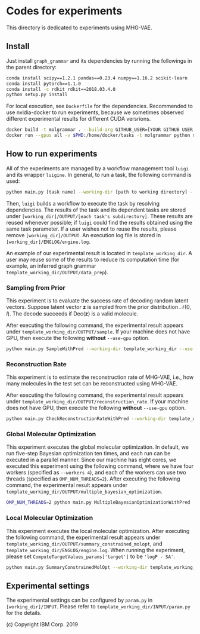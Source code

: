 # Codes for experiments
This directory is dedicated to experiments using MHG-VAE.

## Install
Just install `graph_grammar` and its dependencies by running the followings in the parent directory:

```bash
conda install scipy==1.2.1 pandas==0.23.4 numpy==1.16.2 scikit-learn
conda install pytorch==1.1.0
conda install -c rdkit rdkit==2018.03.4.0
python setup.py install
```

For local execution, see `Dockerfile` for the dependencies.
Recommended to use nvidia-docker to run experiments, because we sometimes observed different experimental results for different CUDA versrions. 

```bash
docker build -t molgrammar . --build-arg GITHUB_USER=[YOUR GITHUB USER ID] --build-arg GITHUB_TOKEN=[YOUR GITHUB TOKEN]
docker run --gpus all -v $PWD:/home/docker/tasks -t molgrammar python main.py CheckReconstructionRate --working-dir /home/docker/tasks/[WORKING DIR NAME] --use-gpu]
```

## How to run experiments

All of the experiments are managed by a workflow management tool `luigi` and its wrapper `luigine`.
In general, to run a task, the following command is used:

```bash
python main.py [task name] --working-dir [path to working directory] --workers [num workers]
```

Then, `luigi` builds a workflow to execute the task by resolving dependencies.
The results of the task and its dependent tasks are stored under `[working_dir]/OUTPUT/[each task's subdirectory]`.
These results are reused whenever possible; if `luigi` could find the results obtained using the same task parameter.
If a user wishes not to reuse the results, please remove `[working_dir]/OUTPUT`.
An execution log file is stored in `[working_dir]/ENGLOG/engine.log`.

An example of our experimental result is located in `template_working_dir`.
A user may reuse some of the results to reduce its computation time (for example, an inferred graph grammar `template_working_dir/OUTPUT/data_prep`).


### Sampling from Prior
This experiment is to evaluate the success rate of decoding random latent vectors.
Suppose latent vector $\mathbf{z}$ is sampled from the prior distribution $\mathcal{N}(0, I)$.
The decode succeeds if $\mathsf{Dec}(\mathbf{z})$ is a valid molecule.

After executing the following command, the experimental result appears under `template_working_dir/OUTPUT/sample`.
If your machine does not have GPU, then execute the following __without__ `--use-gpu` option.

```bash
python main.py SampleWithPred --working-dir template_working_dir --use-gpu
```

### Reconstruction Rate
This experiment is to estimate the reconstruction rate of MHG-VAE, i.e., how many molecules in the test set can be reconstructed using MHG-VAE.

After executing the following command, the experimental result appears under `template_working_dir/OUTPUT/reconstruction_rate`.
If your machine does not have GPU, then execute the following __without__ `--use-gpu` option.

```bash
python main.py CheckReconstructionRateWithPred --working-dir template_working_dir --use-gpu
```


### Global Molecular Optimization
This experiment executes the global molecular optimization.
In default, we run five-step Bayesian optimization ten times, and each run can be executed in a parallel manner.
Since our machine has eight cores, we executed this experiment using the following command, where we have four workers (specified as `--workers 4`), and each of the workers can use two threads (specified as `OMP_NUM_THREADS=2`).
After executing the following command, the experimental result appears under `template_working_dir/OUTPUT/multiple_bayesian_optimization`.

```bash
OMP_NUM_THREADS=2 python main.py MultipleBayesianOptimizationWithPred --working-dir template_working_dir --use-gpu --workers 4
```


### Local Molecular Optimization 
This experiment executes the local molecular optimization.
After executing the following command, the experimental result appears under `template_working_dir/OUTPUT/summary_constrained_molopt`, and `template_working_dir/ENGLOG/engine.log`.
When running the experiment, please set `ComputeTargetValues_params['target']` to be `'logP - SA'`.

```bash
python main.py SummaryConstrainedMolOpt --working-dir template_working_dir --use-gpu
```


## Experimental settings
The experimental settings can be configured by `param.py` in `[working_dir]/INPUT`.
Please refer to `template_working_dir/INPUT/param.py` for the details.

(c) Copyright IBM Corp. 2019
